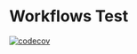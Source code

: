# Workflows Test

[![codecov](https://codecov.io/gh/Juancams-Resources/workflows_test/graph/badge.svg?token=AAZWWXB0IJ)](https://codecov.io/gh/Juancams-Resources/workflows_test)
